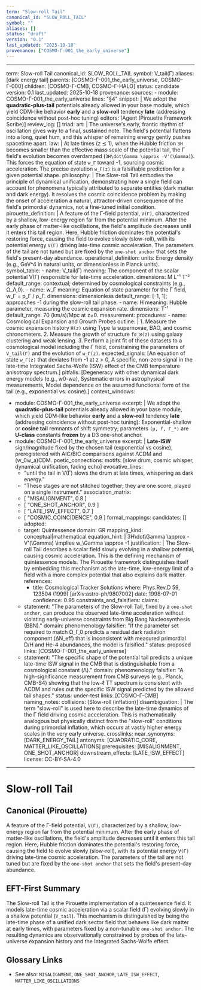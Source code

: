 ```yaml
---
term: "Slow-roll Tail"
canonical_id: "SLOW_ROLL_TAIL"
symbol: ""
aliases: []
status: "draft"
version: "0.1"
last_updated: "2025-10-18"
provenance: ["COSMO-Γ-001_the_early_universe"]
---
```


---
term: Slow-roll Tail
canonical_id: SLOW_ROLL_TAIL
symbol: V_tail(Γ)
aliases: [dark energy tail]
parents: [COSMO-Γ-001_the_early_universe, COSMO-Γ-000]
children: [COSMO-Γ-CMB, COSMO-Γ-HALO]
status: candidate
version: 0.1
last_updated: 2025-10-18
provenance:
  sources:
    - module: COSMO-Γ-001_the_early_universe
      lines: "§4"
      snippet: |
        We adopt the **quadratic-plus-tail** potentials already allowed in your base module, which yield CDM-like behavior **early** and a **slow-roll** tendency **late** (addressing coincidence without post-hoc tuning)
  editors: [Agent (Pirouette Framework Scribe)]
  review_log: []
triad:
  art: |
    The universe's early, frantic rhythm of oscillation gives way to a final, sustained note. The field's potential flattens into a long, quiet hum, and this whisper of remaining energy gently pushes spacetime apart.
  law: |
    At late times (z ≲ 1), when the Hubble friction `3H` becomes smaller than the effective mass scale of the potential tail, the Γ field's evolution becomes overdamped (`3H\dot\Gamma \approx -V'(\Gamma)`). This forces the equation of state `w_Γ` toward -1, sourcing cosmic acceleration. The precise evolution `w_Γ(z)` is a falsifiable prediction for a given potential shape.
  philosophy: |
    The Slow-roll Tail embodies the principle of dynamical unification, demonstrating how a single field can account for phenomena typically attributed to separate entities (dark matter and dark energy). It resolves the cosmic coincidence problem by making the onset of acceleration a natural, attractor-driven consequence of the field's primordial dynamics, not a fine-tuned initial condition.
pirouette_definition: |
  A feature of the Γ-field potential, `V(Γ)`, characterized by a shallow, low-energy region far from the potential minimum. After the early phase of matter-like oscillations, the field's amplitude decreases until it enters this tail region. Here, Hubble friction dominates the potential's restoring force, causing the field to evolve slowly (slow-roll), with its potential energy `V(Γ)` driving late-time cosmic acceleration. The parameters of the tail are not tuned but are fixed by the `one-shot anchor` that sets the field's present-day abundance.
operational_definition:
  units: Energy density (e.g., GeV^4 in natural units, or dimensionless in Planck units).
  symbol_table:
    - name: V_tail(Γ)
      meaning: The component of the scalar potential V(Γ) responsible for late-time acceleration.
      dimensions: M L⁻¹ T⁻²
      default_range: contextual; determined by cosmological constraints (e.g., Ω_Λ,0).
    - name: w_Γ
      meaning: Equation of state parameter for the Γ field, w_Γ = p_Γ / ρ_Γ.
      dimensions: dimensionless
      default_range: [-1, 1]; approaches -1 during the slow-roll tail phase.
    - name: H
      meaning: Hubble parameter, measuring the cosmic expansion rate.
      dimensions: T⁻¹
      default_range: 70 (km/s)/Mpc at z=0.
  measurement:
    procedures:
      - name: Cosmological Expansion and Growth Probes
        outline: |
          1. Measure the cosmic expansion history `H(z)` using Type Ia supernovae, BAO, and cosmic chronometers.
          2. Measure the growth of structure `fσ_8(z)` using galaxy clustering and weak lensing.
          3. Perform a joint fit of these datasets to a cosmological model including the Γ field, constraining the parameters of `V_tail(Γ)` and the evolution of `w_Γ(z)`.
        expected_signals: [An equation of state `w_Γ(z)` that deviates from -1 at z > 0, A specific, non-zero signal in the late-time Integrated Sachs-Wolfe (ISW) effect of the CMB temperature anisotropy spectrum.]
        pitfalls: [Degeneracy with other dynamical dark energy models (e.g., w0-wa), Systematic errors in astrophysical measurements, Model dependence on the assumed functional form of the tail (e.g., exponential vs. cosine).]
context_windows:
  - module: COSMO-Γ-001_the_early_universe
    excerpt: |
      We adopt the **quadratic-plus-tail** potentials already allowed in your base module, which yield CDM-like behavior **early** and a **slow-roll** tendency **late** (addressing coincidence without post-hoc tuning): Exponential-shallow or **cosine tail** remnants of shift symmetry; parameters `(μ, f, Γ_*)` are **U-class** constants **frozen** by a D3 one-shot anchor.
  - module: COSMO-Γ-001_the_early_universe
    excerpt: |
      **Late-ISW** sign/magnitude fixed by the chosen tail (exponential vs cosine), preregistered with AIC/BIC comparisons against ΛCDM and (w_0w_a)CDM.
poetic_connections:
  motifs: [slow drum, cosmic whisper, dynamical unification, fading echo]
  evocative_lines:
    - "until the tail in V(Γ) slows the drum at late times, whispering as dark energy."
    - "These stages are not stitched together; they are one score, played on a single instrument."
  association_matrix:
    - [ "MISALIGNMENT", 0.8 ]
    - [ "ONE_SHOT_ANCHOR", 0.9 ]
    - [ "LATE_ISW_EFFECT", 0.7 ]
    - [ "COSMIC_COINCIDENCE", 0.9 ]
formal_mappings:
  candidates: []
  adopted:
    - target: Quintessence
      domain: GR
      mapping_kind: conceptual|mathematical
      equation_hint: |
        3H\dot\Gamma \approx -V'(\Gamma)  \implies w_\Gamma \approx -1
      justification: |
        The Slow-roll Tail describes a scalar field slowly evolving in a shallow potential, causing cosmic acceleration. This is the defining mechanism of quintessence models. The Pirouette framework distinguishes itself by embedding this mechanism as the late-time, low-energy limit of a field with a more complex potential that also explains dark matter.
      references:
        - title: Cosmological Tracker Solutions
          where: Phys.Rev.D 59, 123504 (1999) [arXiv:astro-ph/9807002]
          date: 1998-07-01
      confidence: 0.95
constraints_and_falsifiers:
  claims:
    - statement: "The parameters of the Slow-roll Tail, fixed by a `one-shot anchor`, can produce the observed late-time acceleration without violating early-universe constraints from Big Bang Nucleosynthesis (BBN)."
      domain: phenomenology
      falsifier: "If the parameter set required to match Ω_Γ,0 predicts a residual dark radiation component (ΔN_eff) that is inconsistent with measured primordial D/H and He-4 abundances, the model is falsified."
      status: proposed
      links: [COSMO-Γ-001_the_early_universe]
    - statement: "The specific shape of the potential tail predicts a unique late-time ISW signal in the CMB that is distinguishable from a cosmological constant (Λ)."
      domain: phenomenology
      falsifier: "A high-significance measurement from CMB surveys (e.g., Planck, CMB-S4) showing that the low-ℓ TT spectrum is consistent with ΛCDM and rules out the specific ISW signal predicted by the allowed tail shapes."
      status: under-test
      links: [COSMO-Γ-CMB]
naming_notes:
  collisions: [Slow-roll (inflation)]
  disambiguation: |
    The term "slow-roll" is used here to describe the late-time dynamics of the Γ field driving cosmic acceleration. This is mathematically analogous but physically distinct from the "slow-roll" conditions during primordial inflation, which occurs at vastly higher energy scales in the very early universe.
crosslinks:
  near_synonyms: [DARK_ENERGY_TAIL]
  antonyms: [QUADRATIC_CORE, MATTER_LIKE_OSCILLATIONS]
  prerequisites: [MISALIGNMENT, ONE_SHOT_ANCHOR]
  downstream_effects: [LATE_ISW_EFFECT]
license: CC-BY-SA-4.0
---

# Slow-roll Tail

## Canonical (Pirouette)
A feature of the Γ-field potential, `V(Γ)`, characterized by a shallow, low-energy region far from the potential minimum. After the early phase of matter-like oscillations, the field's amplitude decreases until it enters this tail region. Here, Hubble friction dominates the potential's restoring force, causing the field to evolve slowly (slow-roll), with its potential energy `V(Γ)` driving late-time cosmic acceleration. The parameters of the tail are not tuned but are fixed by the `one-shot anchor` that sets the field's present-day abundance.

## EFT-First Summary
The Slow-roll Tail is the Pirouette implementation of a quintessence field. It models late-time cosmic acceleration via a scalar field (Γ) evolving slowly in a shallow potential (`V_tail`). This mechanism is distinguished by being the late-time phase of a unified dark sector field that behaves like dark matter at early times, with parameters fixed by a non-tunable `one-shot anchor`. The resulting dynamics are observationally constrained by probes of the late-universe expansion history and the Integrated Sachs-Wolfe effect.

## Glossary Links
- See also: `MISALIGNMENT`, `ONE_SHOT_ANCHOR`, `LATE_ISW_EFFECT`, `MATTER_LIKE_OSCILLATIONS`